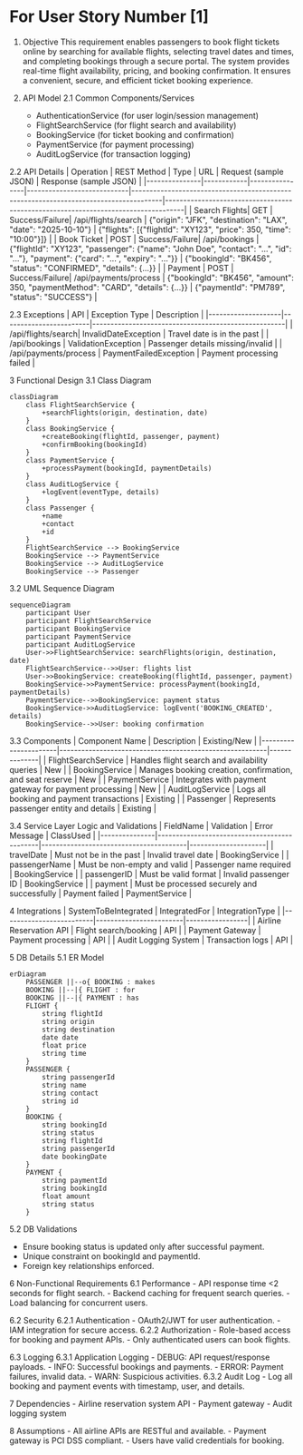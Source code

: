# For User Story Number [1]

1. Objective
This requirement enables passengers to book flight tickets online by searching for available flights, selecting travel dates and times, and completing bookings through a secure portal. The system provides real-time flight availability, pricing, and booking confirmation. It ensures a convenient, secure, and efficient ticket booking experience.

2. API Model
  2.1 Common Components/Services
    - AuthenticationService (for user login/session management)
    - FlightSearchService (for flight search and availability)
    - BookingService (for ticket booking and confirmation)
    - PaymentService (for payment processing)
    - AuditLogService (for transaction logging)

  2.2 API Details
| Operation      | REST Method | Type           | URL                        | Request (sample JSON)                                                                 | Response (sample JSON)                                                           |
|---------------|------------|----------------|----------------------------|--------------------------------------------------------------------------------------|-----------------------------------------------------------------------------------|
| Search Flights| GET        | Success/Failure| /api/flights/search        | {"origin": "JFK", "destination": "LAX", "date": "2025-10-10"}                | {"flights": [{"flightId": "XY123", "price": 350, "time": "10:00"}]}         |
| Book Ticket   | POST       | Success/Failure| /api/bookings              | {"flightId": "XY123", "passenger": {"name": "John Doe", "contact": "...", "id": "..."}, "payment": {"card": "...", "expiry": "..."}} | {"bookingId": "BK456", "status": "CONFIRMED", "details": {...}}              |
| Payment       | POST       | Success/Failure| /api/payments/process      | {"bookingId": "BK456", "amount": 350, "paymentMethod": "CARD", "details": {...}} | {"paymentId": "PM789", "status": "SUCCESS"}                                   |

  2.3 Exceptions
| API                | Exception Type          | Description                                         |
|--------------------|------------------------|-----------------------------------------------------|
| /api/flights/search| InvalidDateException   | Travel date is in the past                          |
| /api/bookings      | ValidationException    | Passenger details missing/invalid                   |
| /api/payments/process | PaymentFailedException | Payment processing failed                          |

3 Functional Design
  3.1 Class Diagram
```mermaid
classDiagram
    class FlightSearchService {
        +searchFlights(origin, destination, date)
    }
    class BookingService {
        +createBooking(flightId, passenger, payment)
        +confirmBooking(bookingId)
    }
    class PaymentService {
        +processPayment(bookingId, paymentDetails)
    }
    class AuditLogService {
        +logEvent(eventType, details)
    }
    class Passenger {
        +name
        +contact
        +id
    }
    FlightSearchService --> BookingService
    BookingService --> PaymentService
    BookingService --> AuditLogService
    BookingService --> Passenger
```

  3.2 UML Sequence Diagram
```mermaid
sequenceDiagram
    participant User
    participant FlightSearchService
    participant BookingService
    participant PaymentService
    participant AuditLogService
    User->>FlightSearchService: searchFlights(origin, destination, date)
    FlightSearchService-->>User: flights list
    User->>BookingService: createBooking(flightId, passenger, payment)
    BookingService->>PaymentService: processPayment(bookingId, paymentDetails)
    PaymentService-->>BookingService: payment status
    BookingService->>AuditLogService: logEvent('BOOKING_CREATED', details)
    BookingService-->>User: booking confirmation
```

  3.3 Components
| Component Name        | Description                                             | Existing/New |
|----------------------|---------------------------------------------------------|--------------|
| FlightSearchService  | Handles flight search and availability queries           | New          |
| BookingService       | Manages booking creation, confirmation, and seat reserve | New          |
| PaymentService       | Integrates with payment gateway for payment processing   | New          |
| AuditLogService      | Logs all booking and payment transactions                | Existing     |
| Passenger            | Represents passenger entity and details                  | Existing     |

  3.4 Service Layer Logic and Validations
| FieldName      | Validation                                  | Error Message                          | ClassUsed           |
|---------------|---------------------------------------------|----------------------------------------|---------------------|
| travelDate    | Must not be in the past                      | Invalid travel date                    | BookingService      |
| passengerName | Must be non-empty and valid                  | Passenger name required                | BookingService      |
| passengerID   | Must be valid format                         | Invalid passenger ID                   | BookingService      |
| payment       | Must be processed securely and successfully  | Payment failed                         | PaymentService      |

4 Integrations
| SystemToBeIntegrated     | IntegratedFor          | IntegrationType |
|-------------------------|------------------------|-----------------|
| Airline Reservation API | Flight search/booking  | API             |
| Payment Gateway         | Payment processing     | API             |
| Audit Logging System    | Transaction logs       | API             |

5 DB Details
  5.1 ER Model
```mermaid
erDiagram
    PASSENGER ||--o{ BOOKING : makes
    BOOKING ||--|{ FLIGHT : for
    BOOKING ||--|{ PAYMENT : has
    FLIGHT {
        string flightId
        string origin
        string destination
        date date
        float price
        string time
    }
    PASSENGER {
        string passengerId
        string name
        string contact
        string id
    }
    BOOKING {
        string bookingId
        string status
        string flightId
        string passengerId
        date bookingDate
    }
    PAYMENT {
        string paymentId
        string bookingId
        float amount
        string status
    }
```

  5.2 DB Validations
- Ensure booking status is updated only after successful payment.
- Unique constraint on bookingId and paymentId.
- Foreign key relationships enforced.

6 Non-Functional Requirements
  6.1 Performance
    - API response time <2 seconds for flight search.
    - Backend caching for frequent search queries.
    - Load balancing for concurrent users.

  6.2 Security
    6.2.1 Authentication
      - OAuth2/JWT for user authentication.
      - IAM integration for secure access.
    6.2.2 Authorization
      - Role-based access for booking and payment APIs.
      - Only authenticated users can book flights.

  6.3 Logging
    6.3.1 Application Logging
      - DEBUG: API request/response payloads.
      - INFO: Successful bookings and payments.
      - ERROR: Payment failures, invalid data.
      - WARN: Suspicious activities.
    6.3.2 Audit Log
      - Log all booking and payment events with timestamp, user, and details.

7 Dependencies
    - Airline reservation system API
    - Payment gateway
    - Audit logging system

8 Assumptions
    - All airline APIs are RESTful and available.
    - Payment gateway is PCI DSS compliant.
    - Users have valid credentials for booking.
